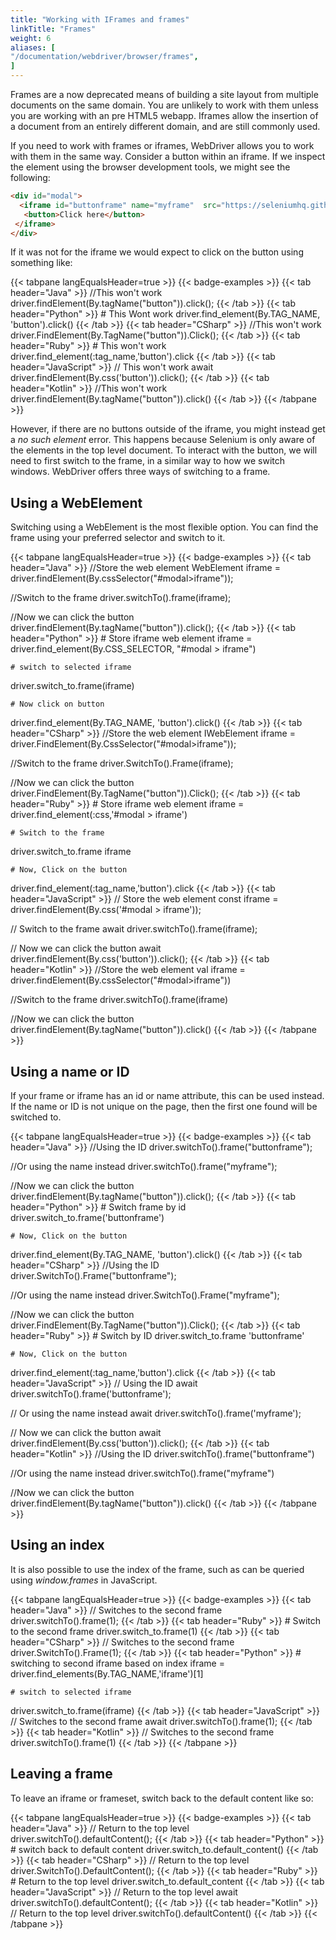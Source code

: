 ```yaml
---
title: "Working with IFrames and frames"
linkTitle: "Frames"
weight: 6
aliases: [
"/documentation/webdriver/browser/frames",
]
---
```


Frames are a now deprecated means of building a site layout from
multiple documents on the same domain. You are unlikely to work with
them unless you are working with an pre HTML5 webapp.  Iframes allow
the insertion of a document from an entirely different domain, and are
still commonly used.

If you need to work with frames or iframes, WebDriver allows you to
work with them in the same way. Consider a button within an iframe.
If we inspect the element using the browser development tools, we might
see the following:

```html
<div id="modal">
  <iframe id="buttonframe" name="myframe"  src="https://seleniumhq.github.io">
   <button>Click here</button>
 </iframe>
</div>
```

If it was not for the iframe we would expect to click on the button
using something like:

{{< tabpane langEqualsHeader=true >}}
{{< badge-examples >}}
  {{< tab header="Java" >}}
//This won't work
driver.findElement(By.tagName("button")).click();
  {{< /tab >}}
  {{< tab header="Python" >}}
    # This Wont work
driver.find_element(By.TAG_NAME, 'button').click()
  {{< /tab >}}
  {{< tab header="CSharp" >}}
//This won't work
driver.FindElement(By.TagName("button")).Click();
  {{< /tab >}}
  {{< tab header="Ruby" >}}
    # This won't work
driver.find_element(:tag_name,'button').click
  {{< /tab >}}
  {{< tab header="JavaScript" >}}
// This won't work
await driver.findElement(By.css('button')).click();
  {{< /tab >}}
  {{< tab header="Kotlin" >}}
//This won't work
driver.findElement(By.tagName("button")).click()
  {{< /tab >}}
{{< /tabpane >}}

However, if there are no buttons outside of the iframe, you might
instead get a _no such element_ error. This happens because Selenium is
only aware of the elements in the top level document. To interact with
the button, we will need to first switch to the frame, in a similar way
to how we switch windows. WebDriver offers three ways of switching to
a frame.

## Using a WebElement

Switching using a WebElement is the most flexible option. You can
find the frame using your preferred selector and switch to it.

{{< tabpane langEqualsHeader=true >}}
{{< badge-examples >}}
  {{< tab header="Java" >}}
//Store the web element
WebElement iframe = driver.findElement(By.cssSelector("#modal>iframe"));

//Switch to the frame
driver.switchTo().frame(iframe);

//Now we can click the button
driver.findElement(By.tagName("button")).click();
  {{< /tab >}}
  {{< tab header="Python" >}}
    # Store iframe web element
iframe = driver.find_element(By.CSS_SELECTOR, "#modal > iframe")

    # switch to selected iframe
driver.switch_to.frame(iframe)

    # Now click on button
driver.find_element(By.TAG_NAME, 'button').click()
  {{< /tab >}}
  {{< tab header="CSharp" >}}
//Store the web element
IWebElement iframe = driver.FindElement(By.CssSelector("#modal>iframe"));

//Switch to the frame
driver.SwitchTo().Frame(iframe);

//Now we can click the button
driver.FindElement(By.TagName("button")).Click();
  {{< /tab >}}
  {{< tab header="Ruby" >}}
    # Store iframe web element
iframe = driver.find_element(:css,'#modal > iframe')

    # Switch to the frame
driver.switch_to.frame iframe

    # Now, Click on the button
driver.find_element(:tag_name,'button').click
  {{< /tab >}}
  {{< tab header="JavaScript" >}}
// Store the web element
const iframe = driver.findElement(By.css('#modal > iframe'));

// Switch to the frame
await driver.switchTo().frame(iframe);

// Now we can click the button
await driver.findElement(By.css('button')).click();
  {{< /tab >}}
  {{< tab header="Kotlin" >}}
//Store the web element
val iframe = driver.findElement(By.cssSelector("#modal>iframe"))

//Switch to the frame
driver.switchTo().frame(iframe)

//Now we can click the button
driver.findElement(By.tagName("button")).click()
  {{< /tab >}}
{{< /tabpane >}}

## Using a name or ID
If your frame or iframe has an id or name attribute, this can be used
instead.  If the name or ID is not unique on the page, then the first
one found will be switched to.

{{< tabpane langEqualsHeader=true >}}
{{< badge-examples >}}
  {{< tab header="Java" >}}
//Using the ID
driver.switchTo().frame("buttonframe");

//Or using the name instead
driver.switchTo().frame("myframe");

//Now we can click the button
driver.findElement(By.tagName("button")).click();
  {{< /tab >}}
  {{< tab header="Python" >}}
    # Switch frame by id
driver.switch_to.frame('buttonframe')

    # Now, Click on the button
driver.find_element(By.TAG_NAME, 'button').click()
  {{< /tab >}}
  {{< tab header="CSharp" >}}
//Using the ID
driver.SwitchTo().Frame("buttonframe");

//Or using the name instead
driver.SwitchTo().Frame("myframe");

//Now we can click the button
driver.FindElement(By.TagName("button")).Click();
  {{< /tab >}}
  {{< tab header="Ruby" >}}
    # Switch by ID
driver.switch_to.frame 'buttonframe'

    # Now, Click on the button
driver.find_element(:tag_name,'button').click
  {{< /tab >}}
  {{< tab header="JavaScript" >}}
// Using the ID
await driver.switchTo().frame('buttonframe');

// Or using the name instead
await driver.switchTo().frame('myframe');

// Now we can click the button
await driver.findElement(By.css('button')).click();
  {{< /tab >}}
  {{< tab header="Kotlin" >}}
//Using the ID
driver.switchTo().frame("buttonframe")

//Or using the name instead
driver.switchTo().frame("myframe")

//Now we can click the button
driver.findElement(By.tagName("button")).click()
  {{< /tab >}}
{{< /tabpane >}}

## Using an index

It is also possible to use the index of the frame, such as can be
queried using _window.frames_ in JavaScript.

{{< tabpane langEqualsHeader=true >}}
{{< badge-examples >}}
  {{< tab header="Java" >}}
// Switches to the second frame
driver.switchTo().frame(1);
  {{< /tab >}}
  {{< tab header="Ruby" >}}
    # Switch to the second frame
driver.switch_to.frame(1)
  {{< /tab >}}
  {{< tab header="CSharp" >}}
// Switches to the second frame
driver.SwitchTo().Frame(1);
  {{< /tab >}}
  {{< tab header="Python" >}}
    # switching to second iframe based on index
iframe = driver.find_elements(By.TAG_NAME,'iframe')[1]

    # switch to selected iframe
driver.switch_to.frame(iframe)
  {{< /tab >}}
  {{< tab header="JavaScript" >}}
// Switches to the second frame
await driver.switchTo().frame(1);
  {{< /tab >}}
  {{< tab header="Kotlin" >}}
// Switches to the second frame
driver.switchTo().frame(1)
  {{< /tab >}}
{{< /tabpane >}}


## Leaving a frame

To leave an iframe or frameset, switch back to the default content
like so:

{{< tabpane langEqualsHeader=true >}}
{{< badge-examples >}}
  {{< tab header="Java" >}}
// Return to the top level
driver.switchTo().defaultContent();
  {{< /tab >}}
  {{< tab header="Python" >}}
    # switch back to default content
driver.switch_to.default_content()
  {{< /tab >}}
  {{< tab header="CSharp" >}}
// Return to the top level
driver.SwitchTo().DefaultContent();
  {{< /tab >}}
  {{< tab header="Ruby" >}}
    # Return to the top level
driver.switch_to.default_content
  {{< /tab >}}
  {{< tab header="JavaScript" >}}
// Return to the top level
await driver.switchTo().defaultContent();
  {{< /tab >}}
  {{< tab header="Kotlin" >}}
// Return to the top level
driver.switchTo().defaultContent()
  {{< /tab >}}
{{< /tabpane >}}
